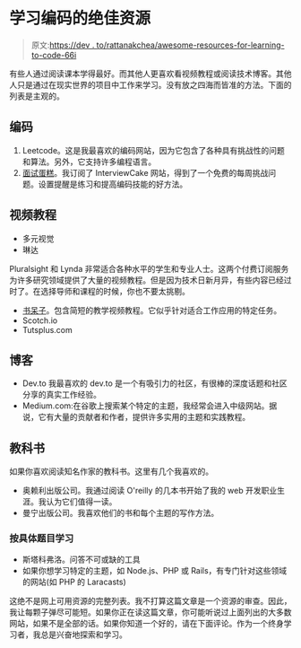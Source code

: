 # 学习编码的绝佳资源

> 原文:[https://dev . to/rattanakchea/awesome-resources-for-learning-to-code-66i](https://dev.to/rattanakchea/awesome-resources-for-learning-to-code-66i)

有些人通过阅读课本学得最好。而其他人更喜欢看视频教程或阅读技术博客。其他人只是通过在现实世界的项目中工作来学习。没有放之四海而皆准的方法。下面的列表是主观的。

## 编码

1.  Leetcode。这是我最喜欢的编码网站，因为它包含了各种具有挑战性的问题和算法。另外，它支持许多编程语言。
2.  [面试蛋糕](https://www.interviewcake.com/)。我订阅了 InterviewCake 网站，得到了一个免费的每周挑战问题。设置提醒是练习和提高编码技能的好方法。

## 视频教程

*   多元视觉
*   琳达

Pluralsight 和 Lynda 非常适合各种水平的学生和专业人士。这两个付费订阅服务为许多研究领域提供了大量的视频教程。但是因为技术日新月异，有些内容已经过时了。在选择导师和课程的时候，你也不要太挑剔。

*   [书呆子](http://egghead.io/)。包含简短的教学视频教程。它似乎针对适合工作应用的特定任务。
*   Scotch.io
*   Tutsplus.com

## 博客

*   Dev.to 我最喜欢的 dev.to 是一个有吸引力的社区，有很棒的深度话题和社区分享的真实工作经验。
*   Medium.com:在谷歌上搜索某个特定的主题，我经常会进入中级网站。据说，它有大量的贡献者和作者，提供许多实用的主题和实践教程。

## 教科书

如果你喜欢阅读知名作家的教科书。这里有几个我喜欢的。

*   奥赖利出版公司。我通过阅读 O'reilly 的几本书开始了我的 web 开发职业生涯。我认为它们值得一读。
*   曼宁出版公司。我喜欢他们的书和每个主题的写作方法。

### 按具体题目学习

*   斯塔科弗洛。问答不可或缺的工具
*   如果你想学习特定的主题，如 Node.js、PHP 或 Rails，有专门针对这些领域的网站(如 PHP 的 Laracasts)

这绝不是网上可用资源的完整列表。我不打算这篇文章是一个资源的审查。因此，我让每颗子弹尽可能短。如果你正在读这篇文章，你可能听说过上面列出的大多数网站，如果不是全部的话。如果你知道一个好的，请在下面评论。作为一个终身学习者，我总是兴奋地探索和学习。